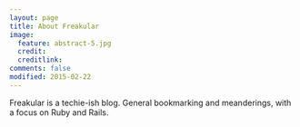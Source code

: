 ```yaml
---
layout: page
title: About Freakular
image:
  feature: abstract-5.jpg
  credit: 
  creditlink: 
comments: false
modified: 2015-02-22
---
```


Freakular is a techie-ish blog. General bookmarking and meanderings, with a focus on Ruby and Rails. 

<!-- <div markdown="0"><a href="{{ site.url }}" class="btn btn-info">Theme Setup</a> <a href="#" class="btn btn-success">Download HPSTR</a></div> -->

<!-- [^1]: Example: *domain.com/category-name/post-title* -->